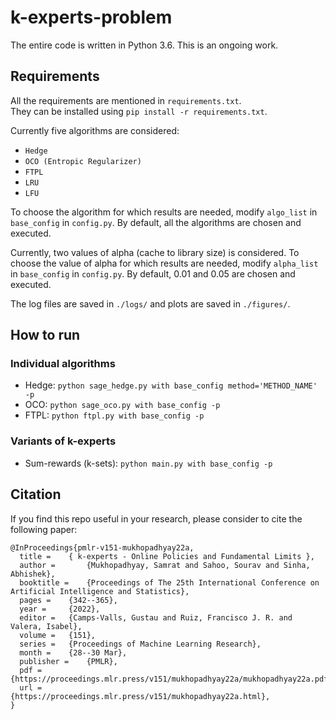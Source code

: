# k-experts-problem 


The entire code is written in Python 3.6. This is an ongoing work.

## Requirements
All the requirements are mentioned in `requirements.txt`. <br/>
They can be installed using `pip install -r requirements.txt`.

Currently five algorithms are considered:
 * `Hedge`
 * `OCO (Entropic Regularizer)`
 * `FTPL`
 * `LRU`
 * `LFU`
 
To choose the algorithm for which results are needed, modify `algo_list` in `base_config` in `config.py`. By default, all the algorithms are chosen and executed.

Currently, two values of alpha (cache to library size) is considered.
To choose the value of alpha for which results are needed, modify `alpha_list` in `base_config` in `config.py`. By default, 0.01 and 0.05 are chosen and executed.

The log files are saved in `./logs/` and plots are saved in `./figures/`.

## How to run
### Individual algorithms
* Hedge: `python sage_hedge.py with base_config method='METHOD_NAME' -p`
* OCO: `python sage_oco.py with base_config -p`
* FTPL: `python ftpl.py with base_config -p`

### Variants of k-experts
* Sum-rewards (k-sets): `python main.py with base_config -p`

## Citation
If you find this repo useful in your research, please consider to cite the following paper:

```
@InProceedings{pmlr-v151-mukhopadhyay22a,
  title = 	 { k-experts - Online Policies and Fundamental Limits },
  author =       {Mukhopadhyay, Samrat and Sahoo, Sourav and Sinha, Abhishek},
  booktitle = 	 {Proceedings of The 25th International Conference on Artificial Intelligence and Statistics},
  pages = 	 {342--365},
  year = 	 {2022},
  editor = 	 {Camps-Valls, Gustau and Ruiz, Francisco J. R. and Valera, Isabel},
  volume = 	 {151},
  series = 	 {Proceedings of Machine Learning Research},
  month = 	 {28--30 Mar},
  publisher =    {PMLR},
  pdf = 	 {https://proceedings.mlr.press/v151/mukhopadhyay22a/mukhopadhyay22a.pdf},
  url = 	 {https://proceedings.mlr.press/v151/mukhopadhyay22a.html},
}
```
